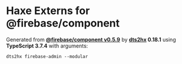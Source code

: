 # Haxe Externs for @firebase/component

Generated from **[@firebase/component v0.5.9](https://github.com/firebase/firebase-js-sdk#readme)** by **[dts2hx](https://github.com/haxiomic/dts2hx) 0.18.1** using **TypeScript 3.7.4** with arguments:

	dts2hx firebase-admin --modular